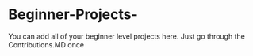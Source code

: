 # Beginner-Projects-
You can add all of your beginner level projects here. Just go through the Contributions.MD once
